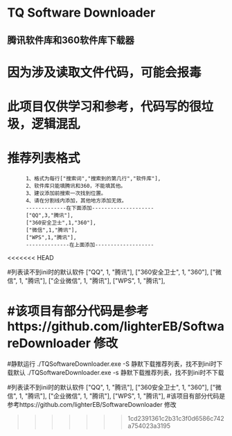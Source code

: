 # TQ Software Downloader
## 腾讯软件库和360软件库下载器

# 因为涉及读取文件代码，可能会报毒
# 此项目仅供学习和参考，代码写的很垃圾，逻辑混乱

# 推荐列表格式 
          1、格式为每行["搜索词","搜索到的第几行","软件库"], 
          2、软件库只能填腾讯和360，不能填其他。
          3、建议添加前搜索一次找到位置。
          4、请在分割线内添加，其他地方添加无效。
          -------------在下面添加--------------------
          ["QQ",3,"腾讯"],
          ["360安全卫士",1,"360"],
          ["微信",1,"腾讯"],
          ["WPS",1,"腾讯"],
          --------------在上面添加-------------------

<<<<<<< HEAD

#列表读不到ini时的默认软件
          ["QQ", 1, "腾讯"],
          ["360安全卫士", 1, "360"],
          ["微信", 1, "腾讯"],
          ["企业微信", 1, "腾讯"],
          ["WPS", 1, "腾讯"], 

#该项目有部分代码是参考https://github.com/lighterEB/SoftwareDownloader   修改
=======
#静默运行 
          ./TQSoftwareDownloader.exe -S 静默下载推荐列表，找不到ini时下载默认
          ./TQSoftwareDownloader.exe -s 静默下载推荐列表，找不到ini时不下载

#列表读不到ini时的默认软件
                           ["QQ", 1, "腾讯"],
                           ["360安全卫士", 1, "360"],
                           ["微信", 1, "腾讯"],
                           ["企业微信", 1, "腾讯"],
                           ["WPS", 1, "腾讯"], 
#该项目有部分代码是参考https://github.com/lighterEB/SoftwareDownloader    修改
>>>>>>> 1cd2391361c2b31c3f0d6586c742a754023a3195
